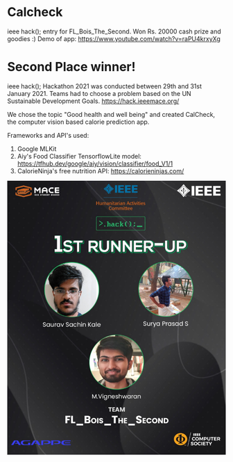 # Calcheck

ieee hack(); entry for FL_Bois_The_Second. Won Rs. 20000 cash prize and goodies :)
Demo of app: https://www.youtube.com/watch?v=raPU4krxyXg

# Second Place winner!

ieee hack(); Hackathon 2021 was conducted between 29th and 31st January 2021.
Teams had to choose a problem based on the UN Sustainable Development Goals.
https://hack.ieeemace.org/

We chose the topic "Good health and well being" and created CalCheck, the computer vision based calorie prediction app.

Frameworks and API's used:

1. Google MLKit
2. Aiy's Food Classifier TensorflowLite model: https://tfhub.dev/google/aiy/vision/classifier/food_V1/1
3. CalorieNinja's free nutrition API: https://calorieninjas.com/

![alt text](https://github.com/siriusBl4ck/CalCheck/blob/master/hackWinners.jpeg)
